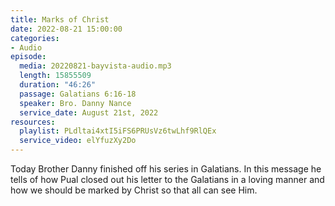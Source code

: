 ```yaml
---
title: Marks of Christ
date: 2022-08-21 15:00:00
categories:
- Audio
episode:
  media: 20220821-bayvista-audio.mp3
  length: 15855509
  duration: "46:26"
  passage: Galatians 6:16-18
  speaker: Bro. Danny Nance
  service_date: August 21st, 2022
resources:
  playlist: PLdltai4xtI5iFS6PRUsVz6twLhf9RlQEx
  service_video: elYfuzXy2Do
---
```

Today Brother Danny finished off his series in Galatians. In this message he tells of how Pual closed out his letter to the Galatians in a loving manner and how we should be marked by Christ so that all can see Him.